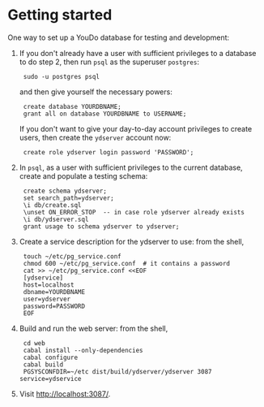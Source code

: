 Getting started
===============

One way to set up a YouDo database for testing and development:

1. If you don't already have a user with sufficient privileges to
a database to do step 2, then run `psql` as the superuser `postgres`:

        sudo -u postgres psql

   and then give yourself the necessary powers:

        create database YOURDBNAME;
        grant all on database YOURDBNAME to USERNAME;

   If you don't want to give your day-to-day account privileges to create
   users, then create the `ydserver` account now:

        create role ydserver login password 'PASSWORD';

2. In `psql`, as a user with sufficient privileges to the current
database, create and populate a testing schema:

        create schema ydserver;
        set search_path=ydserver;
        \i db/create.sql
        \unset ON_ERROR_STOP  -- in case role ydserver already exists
        \i db/ydserver.sql
        grant usage to schema ydserver to ydserver;

3. Create a service description for the ydserver to use: from the shell,

        touch ~/etc/pg_service.conf
        chmod 600 ~/etc/pg_service.conf  # it contains a password
        cat >> ~/etc/pg_service.conf <<EOF
        [ydservice]
        host=localhost
        dbname=YOURDBNAME
        user=ydserver
        password=PASSWORD
        EOF

4. Build and run the web server: from the shell,

        cd web
        cabal install --only-dependencies
        cabal configure
        cabal build
        PGSYSCONFDIR=~/etc dist/build/ydserver/ydserver 3087 service=ydservice

5. Visit [http://localhost:3087/](http://localhost:3087/).
